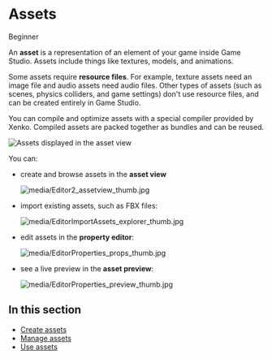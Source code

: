 # Assets

<span class="label label-doc-level">Beginner</span>

An **asset** is a representation of an element of your game inside Game Studio. Assets include things like textures, models, and animations.

Some assets require **resource files**. For example, texture assets need an image file and audio assets need audio files. Other types of assets (such as scenes, physics colliders, and game settings) don't use resource files, and can be created entirely in Game Studio.

You can compile and optimize assets with a special compiler provided by Xenko. Compiled assets are packed together as bundles and can be reused.

![Assets displayed in the asset view](../get-started/media/asset-creation-asset-view-tab-knight.png)

You can: 

* create and browse assets in the **asset view**

    ![media/Editor2_assetview_thumb.jpg](media/Editor2_assetview_thumb.jpg) 

* import existing assets, such as FBX files:

    ![media/EditorImportAssets_explorer_thumb.jpg](media/EditorImportAssets_explorer_thumb.jpg) 

* edit assets in the **property editor**:

    ![media/EditorProperties_props_thumb.jpg](media/EditorProperties_props_thumb.jpg) 

* see a live preview in the **asset preview**:

    ![media/EditorProperties_preview_thumb.jpg](media/EditorProperties_preview_thumb.jpg)

## In this section

* [Create assets](create-assets.md)
* [Manage assets](manage-assets.md)
* [Use assets](use-assets.md)